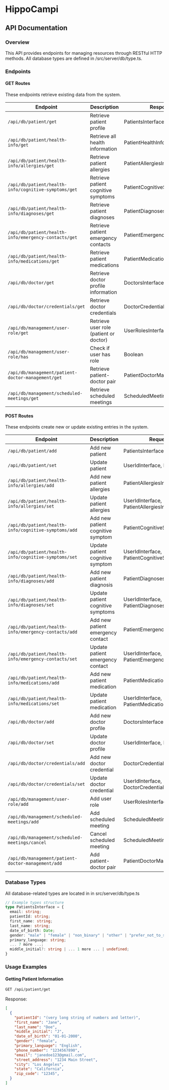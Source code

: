 # HippoCampi

## API Documentation

### Overview
This API provides endpoints for managing resources through RESTful HTTP methods. All database types are defined in /src/server/db/type.ts.

### Endpoints

#### GET Routes
These endpoints retrieve existing data from the system.

| Endpoint | Description | Response Type |
| --- | --- | --- |
| `/api/db/patient/get` | Retrieve patient profile | PatientsInterface |
| `/api/db/patient/health-info/get` | Retrieve all health information | PatientHealthInformationInterface |
| `/api/db/patient/health-info/allergies/get` | Retrieve patient allergies | PatientAllergiesInterface[] |
| `/api/db/patient/health-info/cognitive-symptoms/get` | Retrieve patient cognitive symptoms | PatientCognitiveSymptomsInterface[] |
| `/api/db/patient/health-info/diagnoses/get` | Retrieve patient diagnoses | PatientDiagnosesInterface[] |
| `/api/db/patient/health-info/emergency-contacts/get` | Retrieve patient emergency contacts | PatientEmergencyContactsInterface[] |
| `/api/db/patient/health-info/medications/get` | Retrieve patient medications | PatientMedicationsInterface[] |
| `/api/db/doctor/get` | Retrieve doctor profile information | DoctorsInterface |
| `/api/db/doctor/credentials/get` | Retrieve doctor credentials | DoctorCredentialsInterface |
| `/api/db/management/user-role/get` | Retrieve user role (patient or doctor) | UserRolesInterface |
| `/api/db/management/user-role/has` | Check if user has role | Boolean |
| `/api/db/management/patient-doctor-management/get` | Retrieve patient-doctor pair | PatientDoctorManagementInterface[] |
| `/api/db/management/scheduled-meetings/get` | Retrieve scheduled meetings | ScheduledMeetingsInterface[] |

#### POST Routes
These endpoints create new or update existing entries in the system.

| Endpoint | Description | Request Body | Response Type |
| --- | --- | --- | --- |
| `/api/db/patient/add` | Add new patient | PatientsInterface | PatientsInterface |
| `/api/db/patient/set` | Update patient | UserIdInterface, PatientsInterface | PatientsInterface |
| `/api/db/patient/health-info/allergies/add` | Add new patient allergies | PatientAllergiesInterface | PatientAllergiesInterface |
| `/api/db/patient/health-info/allergies/set` | Update patient allergies | UserIdInterface, PatientAllergiesInterface | PatientAllergiesInterface |
| `/api/db/patient/health-info/cognitive-symptoms/add` | Add new patient cognitive symptom | PatientCognitiveSymptomsInterface | PatientCognitiveSymptomsInterface |
| `/api/db/patient/health-info/cognitive-symptoms/set` | Update patient cognitive symptom | UserIdInterface, PatientCognitiveSymptomsInterface | PatientCognitiveSymptomsInterface |
| `/api/db/patient/health-info/diagnoses/add` | Add new patient diagnosis | PatientDiagnosesInterface | PatientDiagnosesInterface |
| `/api/db/patient/health-info/diagnoses/set` | Update patient cognitive symptoms | UserIdInterface, PatientDiagnosesInterface | PatientDiagnosesInterface |PatientCognitiveSymptomsInterface | PatientCognitiveSymptomsInterface |
| `/api/db/patient/health-info/emergency-contacts/add` | Add new patient emergency contact | PatientEmergencyContactsInterface | PatientEmergencyContactsInterface |
| `/api/db/patient/health-info/emergency-contacts/set` | Update patient emergency contact | UserIdInterface, PatientEmergencyContactsInterface | PatientEmergencyContactsInterface |
| `/api/db/patient/health-info/medications/add` | Add new patient medication | PatientMedicationsInterface | PatientMedicationsInterface |
| `/api/db/patient/health-info/medications/set` | Update patient medication | UserIdInterface, PatientMedicationsInterface | PatientMedicationsInterface |
| `/api/db/doctor/add` | Add new doctor profile | DoctorsInterface | DoctorsInterface |
| `/api/db/doctor/set` | Update doctor profile | UserIdInterface, DoctorsInterface | DoctorsInterface |
| `/api/db/doctor/credentials/add` | Add new doctor credential | DoctorCredentialsInterface | DoctorCredentialsInterface |
| `/api/db/doctor/credentials/set` | Update doctor credential | UserIdInterface, DoctorCredentialsInterface | DoctorCredentialsInterface |
| `/api/db/management/user-role/add` | Add user role | UserRolesInterface | UserRolesInterface |
| `/api/db/management/scheduled-meetings/add` | Add scheduled meeting | ScheduledMeetingsInterface | ScheduledMeetingsInterface |
| `/api/db/management/scheduled-meetings/cancel` | Cancel scheduled meeting | ScheduledMeetingsIdInterface | ScheduledMeetingsInterface |
| `/api/db/management/patient-doctor-management/add` | Add patient-doctor pair | PatientDoctorManagementInterface | PatientDoctorManagementInterface |

### Database Types
All database-related types are located in in src/server/db/type.ts

```typescript
// Example types structure
type PatientsInterface = {
  email: string;
  patientId: string;
  first_name: string;
  last_name: string;
  date_of_birth: Date;
  gender: "male" | "female" | "non_binary" | "other" | "prefer_not_to_say";
  primary_language: string;
  ... 7 more ...;
  middle_initial?: string | ... 1 more ... | undefined;
}
```

### Usage Examples

#### Getting Patient Information
```bash
GET /api/patient/get
```

Response:
```json
[
  {
    "patientId": "(very long string of numbers and letter)",
    "first_name": "Jane",
    "last_name": "Doe",
    "middle_initial": "J",
    "date_of_birth": "01-01-2000",
    "gender": "female",
    "primary_language": "English",
    "phone_number": "1234567890",
    "email": "janedoe123@gmail.com",
    "street_address": "1234 Main Street",
    "city": "Los Angeles",
    "state": "California",
    "zip_code": "12345",
  }
]
```